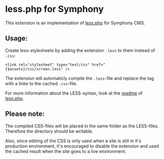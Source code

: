 # less.php for Symphony #

This extension is an implementation of [less.php](https://github.com/dresende/less.php) for Symphony CMS.

## Usage: ##

Create less-stylesheets by adding the extension `.less` to them instead of `.css`:

    <link rel="stylesheet" type="text/css" href="{$assets}/css/screen.less" />
	
The extension will automaticly compile the `.less`-file and replace the tag with a linke to the cached `.css`-file.

For more information about the LESS-syntax, look at the [readme](https://github.com/dresende/less.php#readme) of [less.php](https://github.com/dresende/less.php).

## Please note: ##

The compiled CSS-files will be placed in the same folder as the LESS-files. Therefore the directory should be writable.

Also, since editing of the CSS is only used when a site is still in it's production environment, it's encouraged to disable
the extension and used the cached result when the site goes to a live environment.